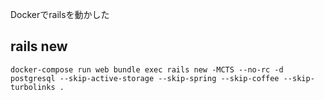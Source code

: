 Dockerでrailsを動かした

## rails new
```
docker-compose run web bundle exec rails new -MCTS --no-rc -d postgresql --skip-active-storage --skip-spring --skip-coffee --skip-turbolinks .
```

